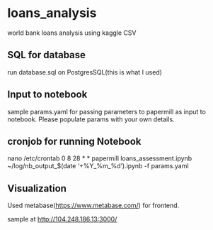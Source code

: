 # loans_analysis
world bank loans analysis using kaggle CSV

SQL for database
-------------------------------------------
run database.sql on PostgresSQL(this is what I used)

Input to notebook
-------------------------------------------
sample params.yaml for passing parameters to papermill as input to notebook.
Please populate params with your own details.

cronjob for running Notebook
-------------------------------------------
nano /etc/crontab
0 8 28 * * papermill loans_assessment.ipynb ~/log/nb_output_$(date ‘+%Y_%m_%d’).ipynb -f params.yaml

Visualization
-------------------------------------------
Used metabase(https://www.metabase.com/) for frontend.

sample at http://104.248.186.13:3000/
